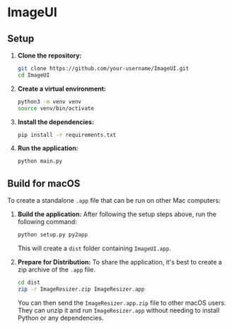 # ImageUI

## Setup

1. **Clone the repository:**
   ```bash { name=git-clone }
   git clone https://github.com/your-username/ImageUI.git
   cd ImageUI
   ```

2. **Create a virtual environment:**
   ```bash { name=create-venv }
   python3 -m venv venv
   source venv/bin/activate
   ```

3. **Install the dependencies:**
   ```bash { name=pip-install }
   pip install -r requirements.txt
   ```

4. **Run the application:**
   ```bash { name=run-app }
   python main.py
   ```

## Build for macOS

To create a standalone `.app` file that can be run on other Mac computers:

1. **Build the application:**
   After following the setup steps above, run the following command:
   ```bash { name=build-app }
   python setup.py py2app
   ```
   This will create a `dist` folder containing `ImageUI.app`.

2. **Prepare for Distribution:**
   To share the application, it's best to create a zip archive of the `.app` file.
   ```bash { name=zip-app }
   cd dist
   zip -r ImageResizer.zip ImageResizer.app
   ```
   You can then send the `ImageResizer.app.zip` file to other macOS users. They can unzip it and run `ImageResizer.app` without needing to install Python or any dependencies.
